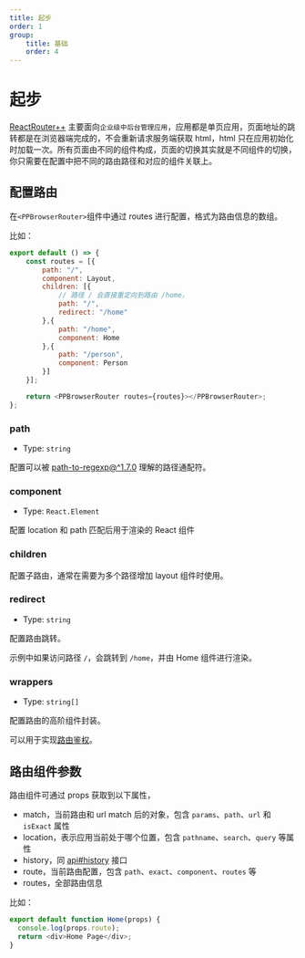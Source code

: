 ```yaml
---
title: 起步
order: 1
group:
    title: 基础
    order: 4
---
```


# 起步

[ReactRouter++](https://github.com/webj2eedev/react-router-plus-plus) 主要面向`企业级中后台管理应用`，应用都是单页应用，页面地址的跳转都是在浏览器端完成的，不会重新请求服务端获取 html，html 只在应用初始化时加载一次。所有页面由不同的组件构成，页面的切换其实就是不同组件的切换，你只需要在配置中把不同的路由路径和对应的组件关联上。

## 配置路由

在`<PPBrowserRouter>`组件中通过 routes 进行配置，格式为路由信息的数组。

比如：

~~~js
export default () => {
    const routes = [{
        path: "/",
        component: Layout,
        children: [{
            // 路径 / 会直接重定向到路由 /home，
            path: "/",
            redirect: "/home"
        },{
            path: "/home",
            component: Home
        },{
            path: "/person",
            component: Person
        }]
    }];

    return <PPBrowserRouter routes={routes}></PPBrowserRouter>;
};
~~~

### path

* Type: `string`

配置可以被 [path-to-regexp@^1.7.0](https://github.com/pillarjs/path-to-regexp/tree/v1.7.0) 理解的路径通配符。
 
### component

* Type: `React.Element`

配置 location 和 path 匹配后用于渲染的 React 组件

### children

配置子路由，通常在需要为多个路径增加 layout 组件时使用。


### redirect

* Type: `string`

配置路由跳转。

示例中如果访问路径 `/`，会跳转到 `/home`，并由 Home 组件进行渲染。

### wrappers

* Type: `string[]`

配置路由的高阶组件封装。

可以用于实现[路由鉴权](/advanced/authority)。

## 路由组件参数

路由组件可通过 props 获取到以下属性，

* match，当前路由和 url match 后的对象，包含 `params`、`path`、`url` 和 `isExact` 属性
* location，表示应用当前处于哪个位置，包含 `pathname`、`search`、`query` 等属性
* history，同 [api#history](/api#history) 接口
* route，当前路由配置，包含 `path`、`exact`、`component`、`routes` 等
* routes，全部路由信息

比如：

~~~js
export default function Home(props) {
  console.log(props.route);
  return <div>Home Page</div>;
}
~~~